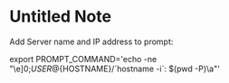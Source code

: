 # Untitled Note

Add Server name and IP address to prompt:

export PROMPT\_COMMAND='echo -ne "\\e\]0;$USER@${HOSTNAME}/\`hostname -i\`: $(pwd -P)\\a"'
